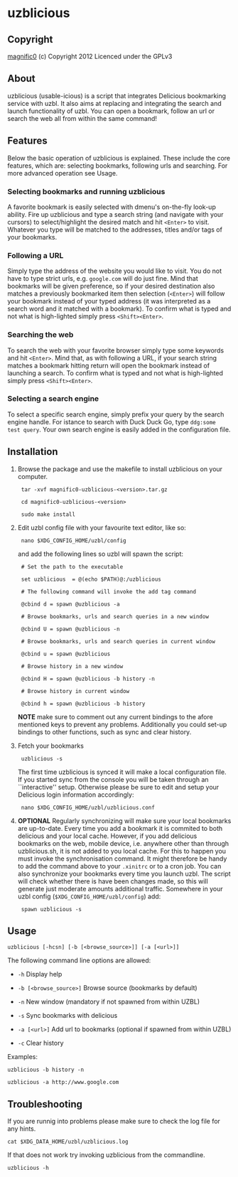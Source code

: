 uzblicious
==============

Copyright
-------------

[magnific0](http://www.github.com/magnific0) (c) Copyright 2012
Licenced under the GPLv3

About
--------------

uzblicious (usable-icious) is a script that integrates Delicious bookmarking service with uzbl. It also aims at replacing and integrating the search and launch functionality of uzbl. You can open a bookmark, follow an url or search the web all from within the same command!

Features
--------------

Below the basic operation of uzblicious is explained. These include the core features, which are: selecting bookmarks, following urls and searching. For more advanced operation see Usage.

### Selecting bookmarks and running uzblicious

A favorite bookmark is easily selected with dmenu's on-the-fly look-up ability. Fire up uzblicious and type a search string (and navigate with your cursors) to select/highlight the desired match and hit `<Enter>` to visit. Whatever you type will be matched to the addresses, titles and/or tags of your bookmarks. 

### Following a URL

Simply type the address of the website you would like to visit. You do not have to type strict urls, e.g. `google.com` will do just fine. Mind that bookmarks will be given preference, so if your desired destination also matches a previously bookmarked item then selection (`<Enter>`) will follow your bookmark instead of your typed address (it was interpreted as a search word and it matched with a bookmark). To confirm what is typed and not what is high-lighted simply press `<Shift><Enter>`.

### Searching the web

To search the web with your favorite browser simply type some keywords and hit `<Enter>`. Mind that, as with following a URL, if your search string matches a bookmark hitting return will open the bookmark instead of launching a search. To confirm what is typed and not what is high-lighted simply press `<Shift><Enter>`.

### Selecting a search engine

To select a specific search engine, simply prefix your query by the search engine handle. For istance to search with Duck Duck Go, type `ddg:some test query`. Your own search engine is easily added in the configuration file.

Installation
--------------

1. Browse the package and use the makefile to install uzblicious on your computer.

		tar -xvf magnific0-uzblicious-<version>.tar.gz

		cd magnific0-uzblicious-<version>

		sudo make install

2. Edit uzbl config file with your favourite text editor, like so:

		nano $XDG_CONFIG_HOME/uzbl/config
	
	and add the following lines so uzbl will spawn the script:

		# Set the path to the executable

		set uzblicious 	= @(echo $PATH)@:/uzblicious

		# The following command will invoke the add tag command     	    
	
		@cbind d = spawn @uzblicious -a

		# Browse bookmarks, urls and search queries in a new window
	
		@cbind U = spawn @uzblicious -n

		# Browse bookmarks, urls and search queries in current window	

		@cbind u = spawn @uzblicious

		# Browse history in a new window

		@cbind H = spawn @uzblicious -b history -n

		# Browse history in current window

		@cbind h = spawn @uzblicious -b history

	**NOTE** make sure to comment out any current bindings to the afore mentioned keys to prevent any problems. Additionally you could set-up bindings to other functions, such as sync and clear history.

3. Fetch your bookmarks

		uzblicious -s

	The first time uzblicious is synced it will make a local configuration file. If you started sync from the console you will be taken through an ``interactive'' setup. Otherwise please be sure to edit and setup your Delicious login information accordingly:

		nano $XDG_CONFIG_HOME/uzbl/uzblicious.conf

4. **OPTIONAL** Regularly synchronizing will make sure your local bookmarks are up-to-date. Every time you add a bookmark it is commited to both delicious and your local cache. However, if you add delicious bookmarks on the web, mobile device, i.e. anywhere other than through uzblicious.sh, it is not added to you local cache. For this to happen you must invoke the synchronisation command. It might therefore be handy to add the command above to your `.xinitrc` or to a cron job. You can also synchronize your bookmarks every time you launch uzbl. The script will check whether there is have been changes made, so this will generate just moderate amounts additional traffic. Somewhere in your uzbl config (`$XDG_CONFIG_HOME/uzbl/config`) add:

		spawn uzblicious -s

Usage
--------------

	uzblicious [-hcsn] [-b [<browse_source>]] [-a [<url>]]

The following command line options are allowed:

- `-h` Display help

- `-b [<browse_source>]` Browse source (bookmarks by default)

- `-n` New window (mandatory if not spawned from within UZBL)

- `-s` Sync bookmarks with delicious

- `-a [<url>]` Add url to bookmarks (optional if spawned from within UZBL)

- `-c` Clear history

Examples:

	uzblicious -b history -n

	uzblicious -a http://www.google.com

Troubleshooting
--------------

If you are  runnig into problems please make sure to check the log file for any hints.

	cat $XDG_DATA_HOME/uzbl/uzblicious.log

If that does not work try invoking uzblicious from the commandline.

	uzblicious -h
